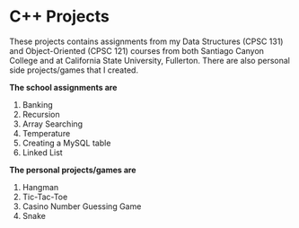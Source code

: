 # C++ Projects

These projects contains assignments from my Data Structures (CPSC 131) and Object-Oriented (CPSC 121) courses from both Santiago Canyon College and at California State University, Fullerton. There are also personal side projects/games that I created.

**The school assignments are**
1. Banking
2. Recursion
3. Array Searching
4. Temperature
5. Creating a MySQL table
6. Linked List


**The personal projects/games are**
1. Hangman
2. Tic-Tac-Toe
3. Casino Number Guessing Game
4. Snake

